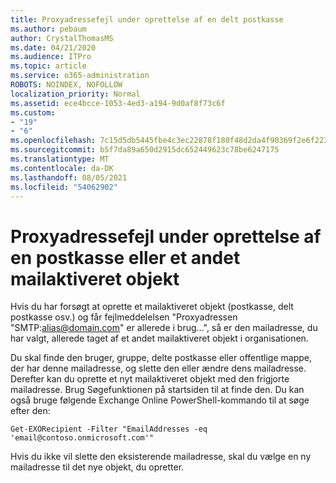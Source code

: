 ```yaml
---
title: Proxyadressefejl under oprettelse af en delt postkasse
ms.author: pebaum
author: CrystalThomasMS
ms.date: 04/21/2020
ms.audience: ITPro
ms.topic: article
ms.service: o365-administration
ROBOTS: NOINDEX, NOFOLLOW
localization_priority: Normal
ms.assetid: ece4bcce-1053-4ed3-a194-9d0af8f73c6f
ms.custom:
- "19"
- "6"
ms.openlocfilehash: 7c15d5db5445fbe4c3ec22878f180f48d2da4f90369f2e6f223916646eb19c12
ms.sourcegitcommit: b5f7da89a650d2915dc652449623c78be6247175
ms.translationtype: MT
ms.contentlocale: da-DK
ms.lasthandoff: 08/05/2021
ms.locfileid: "54062902"
---
```

# <a name="proxy-address-error-while-creating-a-mailbox-or-other-email-enabled-object"></a>Proxyadressefejl under oprettelse af en postkasse eller et andet mailaktiveret objekt

Hvis du har forsøgt at oprette et mailaktiveret objekt (postkasse, delt postkasse osv.) og får fejlmeddelelsen "Proxyadressen "SMTP:alias@domain.com" er allerede i brug...", så er den mailadresse, du har valgt, allerede taget af et andet mailaktiveret objekt i organisationen.
  
Du skal finde den bruger, gruppe, delte postkasse eller offentlige mappe, der har denne mailadresse, og slette den eller ændre dens mailadresse. Derefter kan du oprette et nyt mailaktiveret objekt med den frigjorte mailadresse. Brug Søgefunktionen på startsiden til at finde den. Du kan også bruge følgende Exchange Online PowerShell-kommando til at søge efter den:

`
    Get-EXORecipient -Filter "EmailAddresses -eq 'email@contoso.onmicrosoft.com'"
`
  
Hvis du ikke vil slette den eksisterende mailadresse, skal du vælge en ny mailadresse til det nye objekt, du opretter.
  